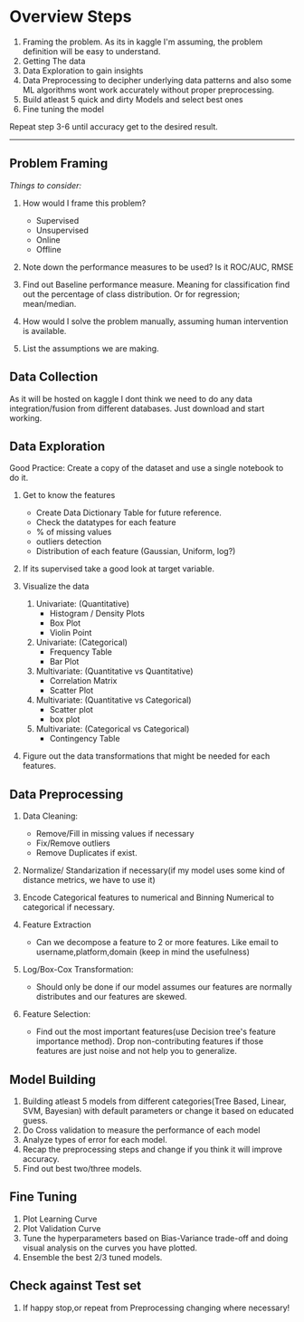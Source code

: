 # Overview Steps

1. Framing the problem. As its in kaggle I'm assuming, the problem definition will be easy to understand.
2. Getting The data
3. Data Exploration to gain insights
4. Data Preprocessing to decipher underlying data patterns and also some ML algorithms wont work accurately without proper preprocessing.
5. Build atleast 5 quick and dirty Models and select best ones
6. Fine tuning the model

Repeat step 3-6 until accuracy get to the desired result.

---

## Problem Framing

*Things to consider:*

1. How would I frame this problem?
    - Supervised
    - Unsupervised
    - Online
    - Offline

2. Note down the performance measures to be used? Is it ROC/AUC, RMSE
3. Find out Baseline performance measure. Meaning for classification find out the percentage of class distribution. Or for regression; mean/median.
4. How would I solve the problem manually, assuming human intervention is available.
5. List the assumptions we are making.

## Data Collection

As it will be hosted on kaggle I dont think we need to do any data integration/fusion from different databases. Just download and start working.

## Data Exploration

Good Practice: Create a copy of the dataset and use a single notebook to do it.

1. Get to know the features
    - Create Data Dictionary Table for future reference.
    - Check the datatypes for each feature
    - % of missing values
    - outliers detection
    - Distribution of each feature (Gaussian, Uniform, log?)

2. If its supervised take a good look at target variable.
3. Visualize the data

    1. Univariate: (Quantitative)
        - Histogram / Density Plots
        - Box Plot
        - Violin Point
    2. Univariate: (Categorical)
        - Frequency Table
        - Bar Plot
    3. Multivariate: (Quantitative vs Quantitative)
        - Correlation Matrix
        - Scatter Plot
    4. Multivariate: (Quantitative vs Categorical)
        - Scatter plot
        - box plot
    5. Multivariate: (Categorical vs Categorical)
        - Contingency Table

4. Figure out the data transformations that might be needed for each features.

## Data Preprocessing

1. Data Cleaning:
    - Remove/Fill in missing values if necessary
    - Fix/Remove outliers
    - Remove Duplicates if exist.

2. Normalize/ Standarization if necessary(if my model uses some kind of distance metrics, we have to use it)
3. Encode Categorical features to numerical and Binning Numerical to categorical if necessary.
4. Feature Extraction
    - Can we decompose a feature to 2 or more features. Like email to username,platform,domain (keep in mind the usefulness)
5. Log/Box-Cox Transformation:
    - Should only be done if our model assumes our features are normally distributes and our features are skewed.
6. Feature Selection:
    - Find out the most important features(use Decision tree's feature importance method). Drop non-contributing features if those features are just noise and not help you to generalize.

## Model Building

1. Building atleast 5 models from different categories(Tree Based, Linear, SVM, Bayesian) with default parameters or change it based on educated guess.
2. Do Cross validation to measure the performance of each model
3. Analyze types of error for each model.
4. Recap the preprocessing steps and change if you think it will improve accuracy.
5. Find out best two/three models.

## Fine Tuning

1. Plot Learning Curve
2. Plot Validation Curve
3. Tune the hyperparameters based on Bias-Variance trade-off and doing visual analysis on the curves you have plotted.
4. Ensemble the best 2/3 tuned models.

## Check against Test set

1. If happy stop,or repeat from Preprocessing changing where necessary!
